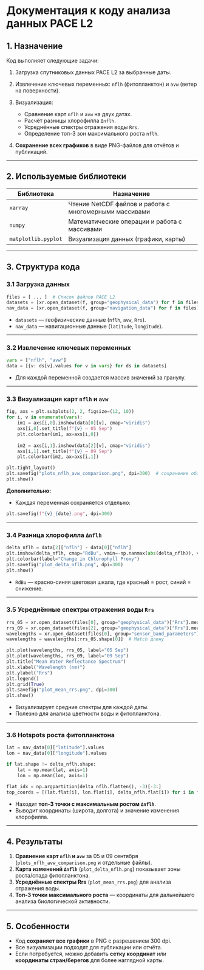 
# Документация к коду анализа данных PACE L2

## 1. Назначение

Код выполняет следующие задачи:

1. Загрузка спутниковых данных PACE L2 за выбранные даты.
2. Извлечение ключевых переменных: `nflh` (фитопланктон) и `avw` (ветер на поверхности).
3. Визуализация:

   * Сравнение карт `nflh` и `avw` на двух датах.
   * Расчёт разницы хлорофилла `Δnflh`.
   * Усреднённые спектры отражения воды `Rrs`.
   * Определение топ-3 зон максимального роста `nflh`.
4. **Сохранение всех графиков** в виде PNG-файлов для отчётов и публикаций.

---

## 2. Используемые библиотеки

| Библиотека          | Назначение                                             |
| ------------------- | ------------------------------------------------------ |
| `xarray`            | Чтение NetCDF файлов и работа с многомерными массивами |
| `numpy`             | Математические операции и работа с массивами           |
| `matplotlib.pyplot` | Визуализация данных (графики, карты)                   |

---

## 3. Структура кода

### 3.1 Загрузка данных

```python
files = [ ... ]  # Список файлов PACE L2
datasets = [xr.open_dataset(f, group="geophysical_data") for f in files]
nav_data = [xr.open_dataset(f, group="navigation_data") for f in files]
```

* `datasets` — геофизические данные (`nflh`, `avw`, `Rrs`).
* `nav_data` — навигационные данные (`latitude`, `longitude`).

---

### 3.2 Извлечение ключевых переменных

```python
vars = ["nflh", "avw"]
data = [{v: ds[v].values for v in vars} for ds in datasets]
```

* Для каждой переменной создается массив значений за гранулу.

---

### 3.3 Визуализация карт `nflh` и `avw`

```python
fig, axs = plt.subplots(2, 2, figsize=(12, 10))
for i, v in enumerate(vars):
    im1 = axs[i,0].imshow(data[0][v], cmap="viridis")
    axs[i,0].set_title(f"{v} — 05 Sep")
    plt.colorbar(im1, ax=axs[i,0])
    
    im2 = axs[i,1].imshow(data[2][v], cmap="viridis")
    axs[i,1].set_title(f"{v} — 09 Sep")
    plt.colorbar(im2, ax=axs[i,1])

plt.tight_layout()
plt.savefig("plots_nflh_avw_comparison.png", dpi=300)  # сохранение общего графика
plt.show()
```

**Дополнительно:**

* Каждая переменная сохраняется отдельно:

```python
plt.savefig(f"{v}_{date}.png", dpi=300)
```

---

### 3.4 Разница хлорофилла `Δnflh`

```python
delta_nflh = data[2]["nflh"] - data[0]["nflh"]
plt.imshow(delta_nflh, cmap="RdBu", vmin=-np.nanmax(abs(delta_nflh)), vmax=np.nanmax(abs(delta_nflh)))
plt.colorbar(label="Change in Chlorophyll Proxy")
plt.savefig("plot_delta_nflh.png", dpi=300)
plt.show()
```

* `RdBu` — красно-синяя цветовая шкала, где красный = рост, синий = снижение.

---

### 3.5 Усреднённые спектры отражения воды `Rrs`

```python
rrs_05 = xr.open_dataset(files[0], group="geophysical_data")["Rrs"].mean(axis=(0,1))
rrs_09 = xr.open_dataset(files[2], group="geophysical_data")["Rrs"].mean(axis=(0,1))
wavelengths = xr.open_dataset(files[0], group="sensor_band_parameters")["wavelength"]
wavelengths = wavelengths[:rrs_05.shape[0]]  # Match длину

plt.plot(wavelengths, rrs_05, label="05 Sep")
plt.plot(wavelengths, rrs_09, label="09 Sep")
plt.title("Mean Water Reflectance Spectrum")
plt.xlabel("Wavelength (nm)")
plt.ylabel("Rrs")
plt.legend()
plt.grid(True)
plt.savefig("plot_mean_rrs.png", dpi=300)
plt.show()
```

* Визуализирует средние спектры для каждой даты.
* Полезно для анализа цветности воды и фитопланктона.

---

### 3.6 Hotspots роста фитопланктона

```python
lat = nav_data[0]["latitude"].values
lon = nav_data[0]["longitude"].values

if lat.shape != delta_nflh.shape:
    lat = np.mean(lat, axis=1)
    lon = np.mean(lon, axis=1)

flat_idx = np.argpartition(delta_nflh.flatten(), -3)[-3:]
top_coords = [(lat.flat[i], lon.flat[i], delta_nflh.flat[i]) for i in flat_idx]
```

* Находит **топ-3 точки с максимальным ростом `Δnflh`**.
* Выводит координаты (широта, долгота) и значение изменения хлорофилла.

---

## 4. Результаты

1. **Сравнение карт `nflh` и `avw`** за 05 и 09 сентября (`plots_nflh_avw_comparison.png` и отдельные файлы).
2. **Карта изменений `Δnflh`** (`plot_delta_nflh.png`) показывает зоны роста/спада фитопланктона.
3. **Усреднённые спектры Rrs** (`plot_mean_rrs.png`) для анализа отражения воды.
4. **Топ-3 точки максимального роста** — координаты для дальнейшего анализа биологической активности.

---

## 5. Особенности

* Код **сохраняет все графики** в PNG с разрешением 300 dpi.
* Все визуализации подходят для публикации или отчёта.
* Если потребуется, можно добавить **сетку координат** или **координаты стран/берегов** для более наглядной карты.


